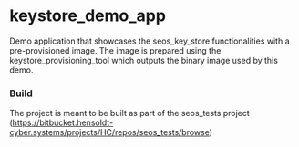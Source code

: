 # keystore_demo_app

Demo application that showcases the seos_key_store functionalities with a pre-provisioned image.
The image is prepared using the keystore_provisioning_tool which outputs the binary image used by this demo. 

### Build

The project is meant to be built as part of the seos_tests project
(https://bitbucket.hensoldt-cyber.systems/projects/HC/repos/seos_tests/browse)
